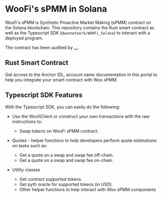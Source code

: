 # WooFi's sPMM in Solana

Woofi's sPMM is Synthetic Proactive Market Making (sPMM) contract on the Solana blockchain.
This repository contains the Rust smart contract as well as the Typescript SDK (`@woonetwork/WOOFi_Solana`) to interact with a deployed program.

The contract has been audited by [...](...).

## Rust Smart Contract

Get access to the Anchor IDL, account name documentation in this portal to help you integrate your smart-contract with Woo sPMM.

## Typescript SDK Features

With the Typescript SDK, you can easily do the following:

- Use the WoofiClient or construct your own transactions with the raw instructions to:
    - Swap tokens on WooFi sPMM contract.

- Quotes - helper functions to help developers perform quote estimations on tasks such as:
    - Get a quote on a swap and swap fee off-chain.
    - Get a quote on a swap and swap fee on-chain.

- Utility classes
    - Get contract supported tokens.
    - Get pyth oracle for supported tokens (in USD).
    - Other helper functions to help interact with Woo sPMM components